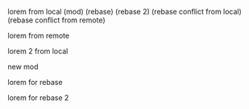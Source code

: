 lorem from local (mod) (rebase) (rebase 2) (rebase conflict from local) (rebase conflict from remote)

lorem from remote

lorem 2 from local

new mod

lorem for rebase

lorem for rebase 2
